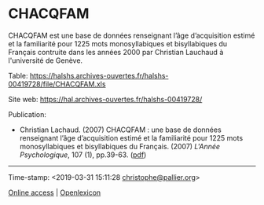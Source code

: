# CHACQFAM #

CHACQFAM est une base de données renseignant l’âge d’acquisition estimé et la familiarité pour 1225 mots monosyllabiques et bisyllabiques du Français contruite dans les années 2000 par Christian Lauchaud à l'université de Genève.

Table: <https://halshs.archives-ouvertes.fr/halshs-00419728/file/CHACQFAM.xls>

Site web: <https://hal.archives-ouvertes.fr/halshs-00419728/>

Publication:

* Christian Lachaud. (2007) CHACQFAM : une base de données renseignant l’âge d’acquisition estimé et la familiarité pour 1225 mots monosyllabiques et bisyllabiques du Français. (2007) _L'Année Psychologique_, 107 (1), pp.39-63. ([pdf](https://halshs.archives-ouvertes.fr/halshs-00419728/))

---

Time-stamp: <2019-03-31 15:11:28 christophe@pallier.org>

[Online access](http://www.lexique.org/shiny/openlexique) | [Openlexicon](http://chrplr.github.io/openlexicon)
